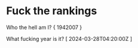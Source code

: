 # Fuck the rankings

Who the hell am I?
{ 1942007 }

What fucking year is it?
[ 2024-03-28T04:20:00Z ]
